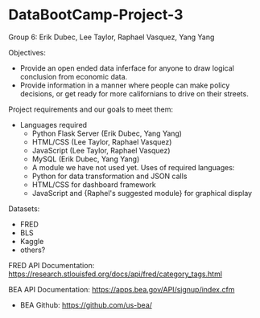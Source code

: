 # DataBootCamp-Project-3
Group 6: Erik Dubec, Lee Taylor, Raphael Vasquez, Yang Yang

Objectives: 
- Provide an open ended data inferface for anyone to draw logical conclusion from economic data.
- Provide information in a manner where people can make policy decisions, or get ready for more californians to drive on their streets.

Project requirements and our goals to meet them:
- Languages required
    - Python Flask Server (Erik Dubec, Yang Yang)
    - HTML/CSS (Lee Taylor, Raphael Vasquez)
    - JavaScript (Lee Taylor, Raphael Vasquez)
    - MySQL (Erik Dubec, Yang Yang)
    - A module we have not used yet.
   Uses of required languages:
    - Python for data transformation and JSON calls
    - HTML/CSS for dashboard framework
    - JavaScript and {Raphel's suggested module} for graphical display
    
Datasets:
- FRED 
- BLS
- Kaggle
- others?

FRED API Documentation: https://research.stlouisfed.org/docs/api/fred/category_tags.html

BEA API Documentation: https://apps.bea.gov/API/signup/index.cfm
- BEA Github: https://github.com/us-bea/
